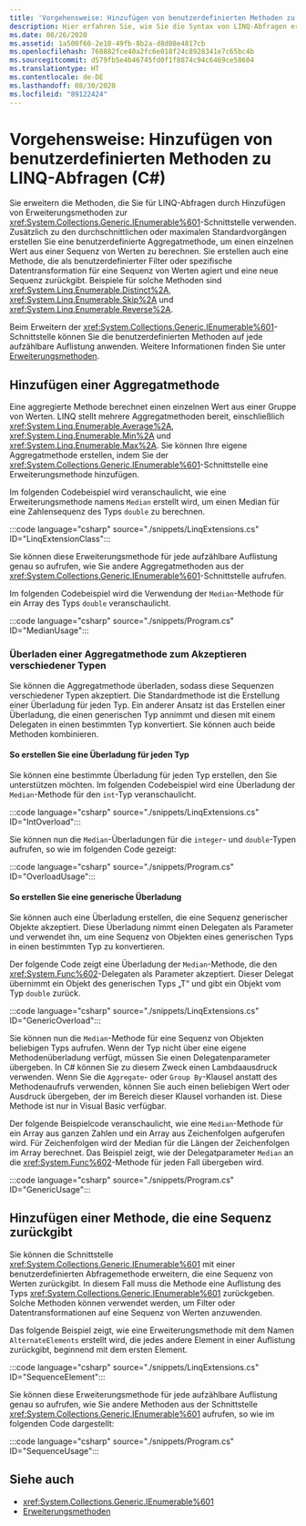 ```yaml
---
title: 'Vorgehensweise: Hinzufügen von benutzerdefinierten Methoden zu LINQ-Abfragen (C#)'
description: Hier erfahren Sie, wie Sie die Syntax von LINQ-Abfragen erweitern, indem Sie Erweiterungsmethoden zur IEnumerable<T>-Schnittstelle in C# hinzufügen.
ms.date: 08/26/2020
ms.assetid: 1a500f60-2e10-49fb-8b2a-d8d08e4817cb
ms.openlocfilehash: 768882fce40a2fc6e018f24c8928341e7c65bc4b
ms.sourcegitcommit: d579fb5e4b46745fd0f1f8874c94c6469ce58604
ms.translationtype: HT
ms.contentlocale: de-DE
ms.lasthandoff: 08/30/2020
ms.locfileid: "89122424"
---
```

# <a name="how-to-add-custom-methods-for-linq-queries-c"></a>Vorgehensweise: Hinzufügen von benutzerdefinierten Methoden zu LINQ-Abfragen (C#)

Sie erweitern die Methoden, die Sie für LINQ-Abfragen durch Hinzufügen von Erweiterungsmethoden zur <xref:System.Collections.Generic.IEnumerable%601>-Schnittstelle verwenden. Zusätzlich zu den durchschnittlichen oder maximalen Standardvorgängen erstellen Sie eine benutzerdefinierte Aggregatmethode, um einen einzelnen Wert aus einer Sequenz von Werten zu berechnen. Sie erstellen auch eine Methode, die als benutzerdefinierter Filter oder spezifische Datentransformation für eine Sequenz von Werten agiert und eine neue Sequenz zurückgibt. Beispiele für solche Methoden sind <xref:System.Linq.Enumerable.Distinct%2A>, <xref:System.Linq.Enumerable.Skip%2A> und <xref:System.Linq.Enumerable.Reverse%2A>.

Beim Erweitern der <xref:System.Collections.Generic.IEnumerable%601>-Schnittstelle können Sie die benutzerdefinierten Methoden auf jede aufzählbare Auflistung anwenden. Weitere Informationen finden Sie unter [Erweiterungsmethoden](../../classes-and-structs/extension-methods.md).

## <a name="adding-an-aggregate-method"></a>Hinzufügen einer Aggregatmethode

Eine aggregierte Methode berechnet einen einzelnen Wert aus einer Gruppe von Werten. LINQ stellt mehrere Aggregatmethoden bereit, einschließlich <xref:System.Linq.Enumerable.Average%2A>, <xref:System.Linq.Enumerable.Min%2A> und <xref:System.Linq.Enumerable.Max%2A>. Sie können Ihre eigene Aggregatmethode erstellen, indem Sie der <xref:System.Collections.Generic.IEnumerable%601>-Schnittstelle eine Erweiterungsmethode hinzufügen.

Im folgenden Codebeispiel wird veranschaulicht, wie eine Erweiterungsmethode namens `Median` erstellt wird, um einen Median für eine Zahlensequenz des Typs `double` zu berechnen.

:::code language="csharp" source="./snippets/LinqExtensions.cs" ID="LinqExtensionClass":::

Sie können diese Erweiterungsmethode für jede aufzählbare Auflistung genau so aufrufen, wie Sie andere Aggregatmethoden aus der <xref:System.Collections.Generic.IEnumerable%601>-Schnittstelle aufrufen.

Im folgenden Codebeispiel wird die Verwendung der `Median`-Methode für ein Array des Typs `double` veranschaulicht.

:::code language="csharp" source="./snippets/Program.cs" ID="MedianUsage":::

### <a name="overloading-an-aggregate-method-to-accept-various-types"></a>Überladen einer Aggregatmethode zum Akzeptieren verschiedener Typen

Sie können die Aggregatmethode überladen, sodass diese Sequenzen verschiedener Typen akzeptiert. Die Standardmethode ist die Erstellung einer Überladung für jeden Typ. Ein anderer Ansatz ist das Erstellen einer Überladung, die einen generischen Typ annimmt und diesen mit einem Delegaten in einen bestimmten Typ konvertiert. Sie können auch beide Methoden kombinieren.

#### <a name="to-create-an-overload-for-each-type"></a>So erstellen Sie eine Überladung für jeden Typ

Sie können eine bestimmte Überladung für jeden Typ erstellen, den Sie unterstützen möchten. Im folgenden Codebeispiel wird eine Überladung der `Median`-Methode für den `int`-Typ veranschaulicht.

:::code language="csharp" source="./snippets/LinqExtensions.cs" ID="IntOverload":::

Sie können nun die `Median`-Überladungen für die `integer`- und `double`-Typen aufrufen, so wie im folgenden Code gezeigt:

:::code language="csharp" source="./snippets/Program.cs" ID="OverloadUsage":::

#### <a name="to-create-a-generic-overload"></a>So erstellen Sie eine generische Überladung

Sie können auch eine Überladung erstellen, die eine Sequenz generischer Objekte akzeptiert. Diese Überladung nimmt einen Delegaten als Parameter und verwendet ihn, um eine Sequenz von Objekten eines generischen Typs in einen bestimmten Typ zu konvertieren.

Der folgende Code zeigt eine Überladung der `Median`-Methode, die den <xref:System.Func%602>-Delegaten als Parameter akzeptiert. Dieser Delegat übernimmt ein Objekt des generischen Typs „T“ und gibt ein Objekt vom Typ `double` zurück.

:::code language="csharp" source="./snippets/LinqExtensions.cs" ID="GenericOverload":::

Sie können nun die `Median`-Methode für eine Sequenz von Objekten beliebigen Typs aufrufen. Wenn der Typ nicht über eine eigene Methodenüberladung verfügt, müssen Sie einen Delegatenparameter übergeben. In C# können Sie zu diesem Zweck einen Lambdaausdruck verwenden. Wenn Sie die `Aggregate`- oder `Group By`-Klausel anstatt des Methodenaufrufs verwenden, können Sie auch einen beliebigen Wert oder Ausdruck übergeben, der im Bereich dieser Klausel vorhanden ist. Diese Methode ist nur in Visual Basic verfügbar.

Der folgende Beispielcode veranschaulicht, wie eine `Median`-Methode für ein Array aus ganzen Zahlen und ein Array aus Zeichenfolgen aufgerufen wird. Für Zeichenfolgen wird der Median für die Längen der Zeichenfolgen im Array berechnet. Das Beispiel zeigt, wie der Delegatparameter `Median` an die <xref:System.Func%602>-Methode für jeden Fall übergeben wird.

:::code language="csharp" source="./snippets/Program.cs" ID="GenericUsage":::

## <a name="adding-a-method-that-returns-a-sequence"></a>Hinzufügen einer Methode, die eine Sequenz zurückgibt

Sie können die Schnittstelle <xref:System.Collections.Generic.IEnumerable%601> mit einer benutzerdefinierten Abfragemethode erweitern, die eine Sequenz von Werten zurückgibt. In diesem Fall muss die Methode eine Auflistung des Typs <xref:System.Collections.Generic.IEnumerable%601> zurückgeben. Solche Methoden können verwendet werden, um Filter oder Datentransformationen auf eine Sequenz von Werten anzuwenden.

Das folgende Beispiel zeigt, wie eine Erweiterungsmethode mit dem Namen `AlternateElements` erstellt wird, die jedes andere Element in einer Auflistung zurückgibt, beginnend mit dem ersten Element.

:::code language="csharp" source="./snippets/LinqExtensions.cs" ID="SequenceElement":::

Sie können diese Erweiterungsmethode für jede aufzählbare Auflistung genau so aufrufen, wie Sie andere Methoden aus der Schnittstelle <xref:System.Collections.Generic.IEnumerable%601> aufrufen, so wie im folgenden Code dargestellt:

:::code language="csharp" source="./snippets/Program.cs" ID="SequenceUsage":::

## <a name="see-also"></a>Siehe auch

- <xref:System.Collections.Generic.IEnumerable%601>
- [Erweiterungsmethoden](../../classes-and-structs/extension-methods.md)
